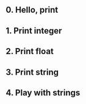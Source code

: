 ## 0. Hello, print

## 1. Print integer

## 2. Print float

## 3. Print string

## 4. Play with strings

